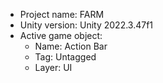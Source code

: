 <!-- UNITY CODE ASSIST INSTRUCTIONS START -->
- Project name: FARM
- Unity version: Unity 2022.3.47f1
- Active game object:
  - Name: Action Bar
  - Tag: Untagged
  - Layer: UI
<!-- UNITY CODE ASSIST INSTRUCTIONS END -->